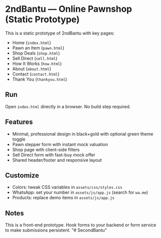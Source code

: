 # 2ndBantu — Online Pawnshop (Static Prototype)

This is a static prototype of 2ndBantu with key pages:

- Home (`index.html`)
- Pawn an Item (`pawn.html`)
- Shop Deals (`shop.html`)
- Sell Direct (`sell.html`)
- How It Works (`how.html`)
- About (`about.html`)
- Contact (`contact.html`)
- Thank You (`thankyou.html`)

## Run
Open `index.html` directly in a browser. No build step required.

## Features
- Minimal, professional design in black+gold with optional green theme toggle
- Pawn stepper form with instant mock valuation
- Shop page with client-side filters
- Sell Direct form with fast-buy mock offer
- Shared header/footer and responsive layout

## Customize
- Colors: tweak CSS variables in `assets/css/styles.css`
- WhatsApp: set your number in `assets/js/app.js` (search for `wa.me`)
- Products: replace demo items in `assets/js/app.js`

## Notes
This is a front-end prototype. Hook forms to your backend or form service to make submissions persistent.
"# SecondBantu" 
